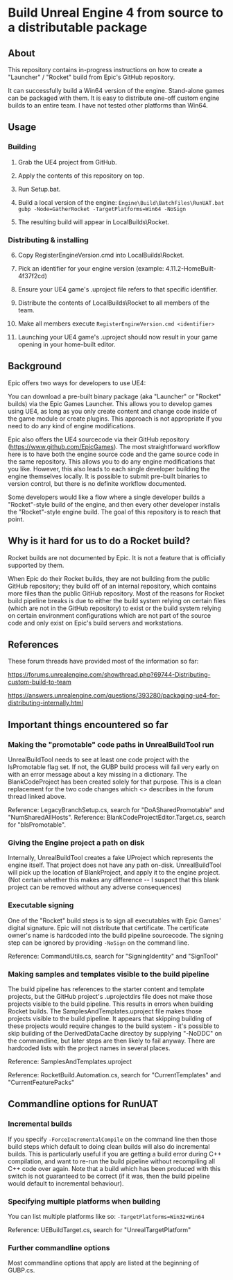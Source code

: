 # Build Unreal Engine 4 from source to a distributable package

## About

This repository contains in-progress instructions on how to create a "Launcher" / "Rocket" build from Epic's GitHub repository.

It can successfully build a Win64 version of the engine. Stand-alone games can be packaged with them. It is easy to distribute one-off custom engine builds to an entire team. I have not tested other platforms than Win64.

## Usage

### Building

1. Grab the UE4 project from GitHub.

2. Apply the contents of this repository on top.

3. Run Setup.bat.

4. Build a local version of the engine: `Engine\Build\BatchFiles\RunUAT.bat gubp -Node=GatherRocket -TargetPlatforms=Win64 -NoSign`

5. The resulting build will appear in LocalBuilds\Rocket.

### Distributing & installing

6. Copy RegisterEngineVersion.cmd into LocalBuilds\Rocket.

7. Pick an identifier for your engine version (example: 4.11.2-HomeBuilt-4f37f2cd)

8. Ensure your UE4 game's .uproject file refers to that specific identifier.

9. Distribute the contents of LocalBuilds\Rocket to all members of the team.

10. Make all members execute `RegisterEngineVersion.cmd <identifier>`

11. Launching your UE4 game's .uproject should now result in your game opening in your home-built editor.


## Background

Epic offers two ways for developers to use UE4:

You can download a pre-built binary package (aka "Launcher" or "Rocket" builds) via the Epic Games Launcher. This allows you to develop games using UE4, as long as you only create content and change code inside of the game module or create plugins. This approach is not appropriate if you need to do any kind of engine modifications.

Epic also offers the UE4 sourcecode via their GitHub repository (https://www.github.com/EpicGames). The most straightforward workflow here is to have both the engine source code and the game source code in the same repository. This allows you to do any engine modifications that you like. However, this also leads to each single developer building the engine themselves locally. It is possible to submit pre-built binaries to version control, but there is no definite workflow documented.

Some developers would like a flow where a single developer builds a "Rocket"-style build of the engine, and then every other developer installs the "Rocket"-style engine build. The goal of this repository is to reach that point.

## Why is it hard for us to do a Rocket build?

Rocket builds are not documented by Epic. It is not a feature that is officially supported by them.

When Epic do their Rocket builds, they are not building from the public GitHub repository; they build off of an internal repository, which contains more files than the public GitHub repository. Most of the reasons for Rocket build pipeline breaks is due to either the build system relying on certain files (which are not in the GitHub repository) to exist or the build system relying on certain environment configurations which are not part of the source code and only exist on Epic's build servers and workstations.

## References

These forum threads have provided most of the information so far:

https://forums.unrealengine.com/showthread.php?69744-Distributing-custom-build-to-team

https://answers.unrealengine.com/questions/393280/packaging-ue4-for-distributing-internally.html

## Important things encountered so far

### Making the "promotable" code paths in UnrealBuildTool run

UnrealBuildTool needs to see at least one code project with the IsPromotable flag set. If not, the GUBP build process will fail very early on with an error message about a key missing in a dictionary. The BlankCodeProject has been created solely for that purpose.
This is a clean replacement for the two code changes which <> describes in the forum thread linked above.

Reference: LegacyBranchSetup.cs, search for "DoASharedPromotable" and "NumSharedAllHosts".
Reference: BlankCodeProjectEditor.Target.cs, search for "bIsPromotable".

### Giving the Engine project a path on disk

Internally, UnrealBuildTool creates a fake UProject which represents the engine itself. That project does not have any path on-disk. UnrealBuildTool will pick up the location of BlankProject, and apply it to the engine project.
(Not certain whether this makes any difference -- I suspect that this blank project can be removed without any adverse consequences)

### Executable signing

One of the "Rocket" build steps is to sign all executables with Epic Games' digital signature. Epic will not distribute that certificate. The certificate owner's name is hardcoded into the build pipeline sourcecode. The signing step can be ignored by providing `-NoSign` on the command line.

Reference: CommandUtils.cs, search for "SigningIdentity" and "SignTool"

### Making samples and templates visible to the build pipeline

The build pipeline has references to the starter content and template projects, but the GitHub project's .uprojectdirs file does not make those projects visible to the build pipeline. This results in errors when building Rocket builds. The SamplesAndTemplates.uproject file makes those projects visible to the build pipeline.
It appears that skipping building of these projects would require changes to the build system - it's possible to skip building of the DerivedDataCache directoy by supplying "-NoDDC" on the commandline, but later steps are then likely to fail anyway. There are hardcoded lists with the project names in several places.

Reference: SamplesAndTemplates.uproject

Reference: RocketBuild.Automation.cs, search for "CurrentTemplates" and "CurrentFeaturePacks"

## Commandline options for RunUAT

### Incremental builds

If you specify `-ForceIncrementalCompile` on the command line then those build steps which default to doing clean builds will also do incremental builds. This is particularly useful if you are getting a build error during C++ compilation, and want to re-run the build pipeline without recompiling all C++ code over again. Note that a build which has been produced with this switch is not guaranteed to be correct (if it was, then the build pipeline would default to incremental behaviour).

### Specifying multiple platforms when building

You can list multiple platforms like so: `-TargetPlatforms=Win32+Win64`

Reference: UEBuildTarget.cs, search for "UnrealTargetPlatform"

### Further commandline options

Most commandline options that apply are listed at the beginning of GUBP.cs.
